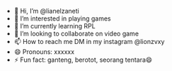 - 👋 Hi, I’m @lianelzaneti
- 👀 I’m interested in playing games
- 🌱 I’m currently learning RPL
- 💞️ I’m looking to collaborate on video game
- 📫 How to reach me DM in my instagram @lionzvxy
- 😄 Pronouns: xxxxxx
- ⚡ Fun fact: ganteng, berotot, seorang tentara😄

<!---
lianelzaneti/lianelzaneti is a ✨ special ✨ repository because its `README.md` (this file) appears on your GitHub profile.
You can click the Preview link to take a look at your changes.
--->
